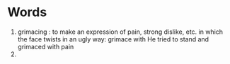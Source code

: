 # Words
1. grimacing : to make an expression of pain, strong dislike, etc. in which the face twists in an ugly way: grimace with He tried to stand and grimaced with pain
2. 
